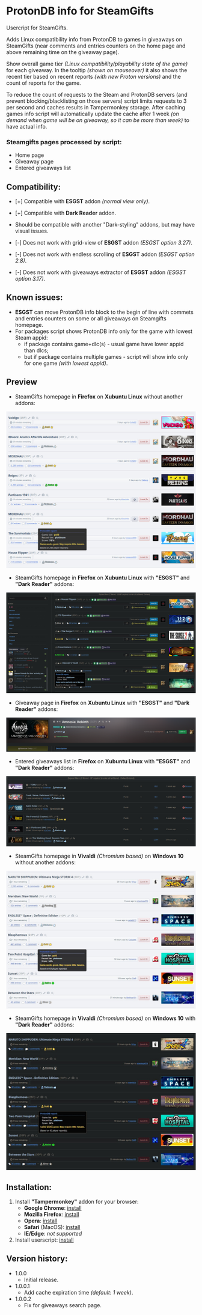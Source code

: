 # ProtonDB info for SteamGifts

Usercript for SteamGifts.

Adds Linux compatibility info from ProtonDB to games in giveaways on SteamGifts (near comments and entries counters on the home page and above remaining time on the giveaway page).

Show overall game tier *(Linux compatibility/playability state of the game)* for each giveaway. In the tooltip *(shown on mouseover)* it also shows the recent tier based on recent reports *(with new Proton versions)* and the count of reports for the game.

To reduce the count of requests to the Steam and ProtonDB servers (and prevent blocking/blacklisting on those servers) script limits requests to 3 per second and caches results in Tampermonkey storage. After caching games info script will automatically update the cache after 1 week *(on demand when game will be on giveaway, so it can be more than week)* to have actual info.

### Steamgifts pages processed by script:
* Home page
* Giveaway page
* Entered giveaways list

## Compatibility:
* \[+\] Compatible with **ESGST** addon *(normal view only)*.
* \[+\] Compatible with **Dark Reader** addon.
* Should be compatible with another "Dark-styling" addons, but may have visual issues.


* \[-\] Does not work with grid-view of **ESGST** addon *(ESGST option 3.27)*.
* \[-\] Does not work with endless scrolling of **ESGST** addon *(ESGST option 2.8)*.
* \[-\] Does not work with giveaways extractor of **ESGST** addon *(ESGST option 3.17)*.

## Known issues:
* **ESGST** can move ProtonDB info block to the begin of line with commets and entries counters on some or all giveaways on Steamgifts homepage.
* For packages script shows ProtonDB info only for the game with lowest Steam appid:
    * if package contains game+dlc(s) - usual game have lower appid than dlcs;
    * but if package contains multiple games - script will show info only for one game *(with lowest appid)*.

## Preview
* SteamGifts homepage in **Firefox** on **Xubuntu Linux** without another addons:

![Preview](https://raw.githubusercontent.com/Xeloses/sg-protondb-info/master/img/linux-firefox.jpg)

* SteamGifts homepage in **Firefox** on **Xubuntu Linux** with **"ESGST"** and **"Dark Reader"** addons:

![Preview](https://raw.githubusercontent.com/Xeloses/sg-protondb-info/master/img/linux-firefox-esgst-darkreader.jpg)

* Giveaway page in **Firefox** on **Xubuntu Linux** with **"ESGST"** and **"Dark Reader"** addons:

![Preview](https://raw.githubusercontent.com/Xeloses/sg-protondb-info/master/img/linux-firefox-esgst-darkreader--single.png)

* Entered giveaways list in **Firefox** on **Xubuntu Linux** with **"ESGST"** and **"Dark Reader"** addons:

![Preview](https://raw.githubusercontent.com/Xeloses/sg-protondb-info/master/img/linux-firefox-esgst-darkreader--entered.jpg)

* SteamGifts homepage in **Vivaldi** *(Chromium based)* on **Windows 10** without another addons:

![Preview](https://raw.githubusercontent.com/Xeloses/sg-protondb-info/master/img/win10-vivaldi.jpg)

* SteamGifts homepage in **Vivaldi** *(Chromium based)* on **Windows 10** with **"Dark Reader"** addons:

![Preview](https://raw.githubusercontent.com/Xeloses/sg-protondb-info/master/img/win10-vivaldi-darkreader.jpg)

## Installation:
1. Install **"Tampermonkey"** addon for your browser:
    * **Google Chrome**: [install](https://chrome.google.com/webstore/detail/tampermonkey/dhdgffkkebhmkfjojejmpbldmpobfkfo)
    * **Mozilla Firefox**: [install](https://addons.mozilla.org/ru/firefox/addon/tampermonkey/)
    * **Opera**: [install](https://addons.opera.com/en/extensions/details/tampermonkey-beta/)
    * **Safari** (MacOS): [install](https://apps.apple.com/us/app/tampermonkey/id1482490089)
    * **IE/Edge**: *not supported*
2. Install userscript: [install](https://raw.githubusercontent.com/Xeloses/sg-protondb-info/master/sg-protondb-info.user.js)

## Version history:
* 1.0.0
    * Initial release.
* 1.0.0.1
    * Add cache expiration time *(default: 1 week)*.
* 1.0.0.2
    * Fix for giveaways search page.
